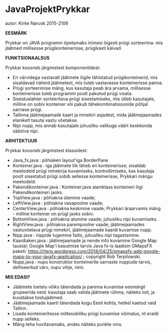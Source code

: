 # JavaProjektPrykkar
autor: Kirke Narusk
2015-2106

**EESMÄRK**

Prykkar on JAVA programm õpetamaks inimesi õigesti prügi sorteerima: mis jäätmed millisesse prügikonteinerisse, prügikasti käivad. 

**FUNKTSIONAALSUS**

Prykkar koosneb järgmistest komponentidest:
* Eri värvidega vastavalt jäätmete liigile tähistatud prügikonteinerid, mis sisaldavad näiteid jäätmetest, mis tuleb vastavasse konteinerisse panna.
* Prügi sorteerimise mäng, kus kasutaja peab ära arvama, millisesse konteinerisse tuleb programmi poolt pakutud prügi visata.
* Sisestuslahter sorteeritava prügi sisestamiseks, mis ütleb kasutajale, milline on sobiv konteiner või pakub tähekombinatsioonide põhjal sarnase prügi.
* Tallinna jäätmejaamade kaart ja nimekiri asjadest, mida jäätmejaamades elanikelt tasuta vastu võetakse.
* Nipi nupp, mis annab kasutajale juhusliku valikuga väärt keskkonda säästva nipi. 

**ARHITEKTUUR**

Prykkar koosneb järgmistest klassidest:
* Java_fx.java : põhiaken layout'iga BorderPane
* Konteiner.java : iga jäätmete liik läheb eri konteinerisse; sisaldab meetodeid prügi nimekirja kuvamiseks, kontrollimiseks, kas kasutaja poolt sisestatud prügi sobib sellesse konteinerisse, Prykkari mängu meetodeid.
* Pakendikonteiner.java : Konteiner.java alamklass konteineri liigi Pakendikonteineri jaoks
* TopView.java : põhiakna ülemine vaade; 
* LeftView.java :  põhiakna vasapoolne vaade; 
* CenterView.java : põhiakna keskmine vaade; Prykkari äraarvamis mäng - milline konteiner on prügi jaoks sobiv.
* BottomView.java : põhiakna alumine vaade; juhusliku nipi kuvamiseks.
* RightView.java : põhiakna parempoolne vaade; jäätmejaamades vastuvõetava prügi nimekiri, jäätmejaamade kaardi kuvamise nupp.
* Nipp.java : nippide lugemine failis, juhusliku nipi tagastamine.
* Kaardiaken.java : jäätmejaamade ja nende info kuvamine Google Map taustal; Google Map'i kasutmise tarvis Java fx-is laadisin GMapsFX paketi: https://rterp.wordpress.com/2014/04/25/gmapsfx-add-google-maps-to-your-javafx-application/ ; copyright Rob Terpilowski.
* Nupp.java : nupu konstruktor konteinerite sarnaste nuppude tarvis, defineeritud värv, nupu vihje, nimi.

**MIS EDASI?**

* Jäätmete loetelu võiks täiendada ja parema kuvamise eesmärgil grupeerida neid: kasutaja saab valida jäätmete rühma, näiteks toit, ja kuvatakse toidujäätmed.
* Jäätmejaamade kaarti täiendada kogu Eesti kohta, hetkel kaetud vaid Tallinn.
* Lisada konteineritesse mittesobiliku prügi kuvamise võimalus, nt eraldi nupp selleks.
* Mäng teha huvitavamaks, andes näiteks punkte vms.
